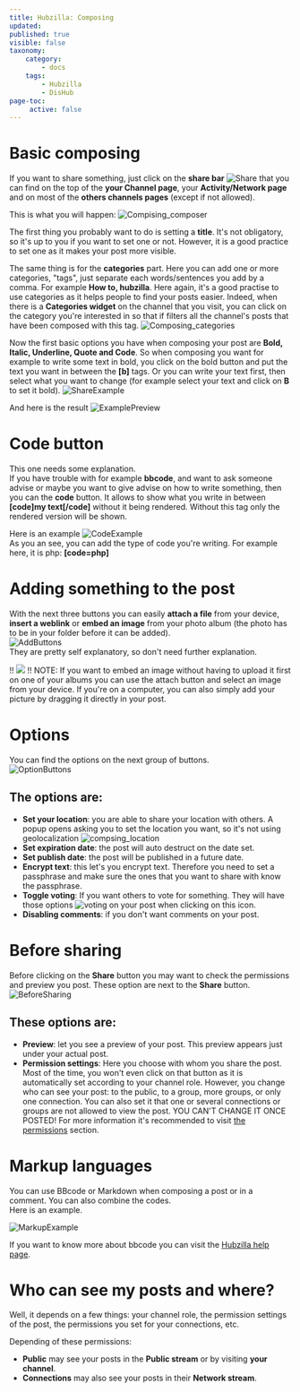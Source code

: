 ```yaml
---
title: Hubzilla: Composing
updated:
published: true
visible: false
taxonomy:
    category:
        - docs
    tags:
        - Hubzilla
        - DisHub
page-toc:
     active: false
---
```


# Basic composing
If you want to share something, just click on the **share bar** ![Share](en/Share.png) that you can find on the top of the **your Channel page**, your **Activity/Network page** and on most of the **others channels pages** (except if not allowed).

This is what you will happen:
![Compising_composer](en/Composing_composer.gif)

The first thing you probably want to do is setting a **title**. It's not obligatory, so it's up to you if you want to set one or not. However, it is a good practice to set one as it makes your post more visible.

The same thing is for the **categories** part. Here you can add one or more categories, "tags", just separate each words/sentences you add by a comma. For example **How to, hubzilla**.
Here again, it's a good practise to use categories as it helps people to find your posts easier. Indeed, when there is a **Categories widget** on the channel that you visit, you can click on the category you're interested in so that if filters all the channel's posts that have been composed with this tag.
![Composing_categories](en/Composing_categories.png)

Now the first basic options you have when composing your post are **Bold, Italic, Underline, Quote and Code**.
So when composing you want for example to write some text in bold, you click on the bold button and put the text you want in between the **[b]** tags. Or you can write your text first, then select what you want to change (for example select your text and click on **B** to set it bold).
![ShareExample](en/ShareExample.gif)

And here is the result
![ExamplePreview](en/ExamplePreview.png)



# Code button
This one needs some explanation.  
If you have trouble with for example **bbcode**, and want to ask someone advise or maybe you want to give advise on how to write something, then you can the **code** button. It allows to show what you write in between **[code]my text[/code]** without it being rendered. Without this tag only the rendered version will be shown.

Here is an example
![CodeExample](en/CodeeExample.gif)  
As you an see, you can add the type of code you're writing. For example here, it is php: **[code=php]**



# Adding something to the post

With the next three buttons you can easily **attach a file** from your device, **insert a weblink** or **embed an image** from your photo album (the photo has to be in your folder before it can be added).  
![AddButtons](en/AddButtons.png)  
They are pretty self explanatory, so don't need further explanation.

!! ![](/home/icons/note.png)
!! NOTE: If you want to embed an image without having to upload it first on one of your albums you can use the attach button and select an image from your device. If you're on a computer, you can also simply add your picture by dragging it directly in your post.

# Options

You can find the options on the next group of buttons.  
![OptionButtons](en/OptionButtons.png)  

## The options are:
* **Set your location**: you are able to share your location with others. A popup opens asking you to set the location you want, so it's not using geolocalization ![compsing_location](en/Composing_location.png)
* **Set expiration date**: the post will auto destruct on the date set.
* **Set publish date**: the post will be published in a future date.
* **Encrypt text**: this let's you encrypt text. Therefore you need to set a passphrase and make sure the ones that you want to share with know the passphrase.
* **Toggle voting**: If you want others to vote for something. They will have those options ![voting](en/Voting.png) on your post when clicking on this icon.
* **Disabling comments**: if you don't want comments on your post.

# Before sharing

Before clicking on the **Share** button you may want to check the permissions and preview you post. These option are next to the **Share** button.
![BeforeSharing](en/BeforeSharing.png)  

## These options are:
* **Preview**: let you see a preview of your post. This preview appears just under your actual post.
* **Permission settings**: Here you choose with whom you share the post. Most of the time, you won't even click on that button as it is automatically set according to your channel role. However, you change who can see your post: to the public, to a group, more groups, or only one connection. You can also set it that one or several connections or groups are not allowed to view the post. YOU CAN'T CHANGE IT ONCE POSTED!
For more information it's recommended to visit [the permissions](../../permissions) section.


# Markup languages
You can use BBcode or Markdown when composing a post or in a comment. You can also combine the codes.  
Here is an example.

![MarkupExample](en/MarkupExample.png)  

If you want to know more about bbcode you can visit the [Hubzilla help page](https://hub.disroot.org/help/en/member/bbcode).


# Who can see my posts and where?
Well, it depends on a few things: your channel role, the permission settings of the post, the permissions you set for your connections, etc.

Depending of these permissions:
- **Public** may see your posts in the **Public stream** or by visiting **your channel**.
- **Connections** may also see your posts in their **Network stream**.
